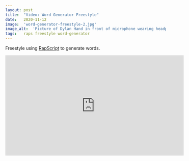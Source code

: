 ```yaml
---
layout: post
title:  "Video: Word Generator Freestyle"
date:   2020-11-12
image:  'word-generator-freestyle-2.jpg'
image_alt:  'Picture of Dylan Hand in front of microphone wearing headphones'
tags:   raps freestyle word-generator
---
```


Freestyle using [RapScript](https://rapscript.net) to generate words.

<iframe width="560" height="315" src="https://www.youtube.com/embed/rzUPDRDyVa0" frameborder="0" allow="accelerometer; autoplay; encrypted-media; gyroscope; picture-in-picture" allowfullscreen></iframe>
